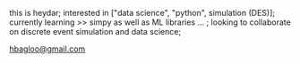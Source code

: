 this is heydar;
interested in ["data science", "python", simulation (DES)];
currently learning >> simpy as well as ML libraries ... ;
looking to collaborate on discrete event simulation and data science;

hbagloo@gmail.com
